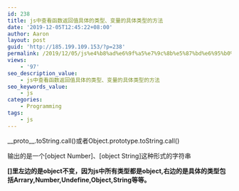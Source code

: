 ```yaml
---
id: 238
title: js中查看函数返回值具体的类型、变量的具体类型的方法
date: '2019-12-05T12:45:22+08:00'
author: Aaron
layout: post
guid: 'http://185.199.109.153/?p=238'
permalink: /2019/12/05/js%e4%b8%ad%e6%9f%a5%e7%9c%8b%e5%87%bd%e6%95%b0%e8%bf%94%e5%9b%9e%e5%80%bc%e5%85%b7%e4%bd%93%e7%9a%84%e7%b1%bb%e5%9e%8b%e3%80%81%e5%8f%98%e9%87%8f%e7%9a%84%e5%85%b7%e4%bd%93%e7%b1%bb%e5%9e%8b%e7%9a%84/
views:
    - '97'
seo_description_value:
    - js中查看函数返回值具体的类型、变量的具体类型的方法
seo_keywords_value:
    - js
categories:
    - Programming
tags:
    - js
---
```


\_\_proto\_\_.toString.call()或者Object.prototype.toString.call()

输出的是一个\[object Number\]、\[object String\]这种形式的字符串

**\[\]里左边的是object不变，因为js中所有类型都是object,右边的是具体的类型包括Arrary,Number,Undefine,Object,String等等。**